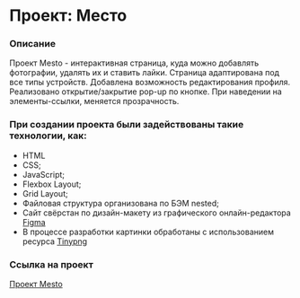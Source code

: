 # Проект: Место

### Описание

Проект Mesto - интерактивная страница, куда можно добавлять фотографии, удалять их и ставить лайки. Страница адаптирована под все типы устройств. Добавлена возможность редактирования профиля. Реализовано открытие/закрытие pop-up по кнопке. При наведении на элементы-ссылки, меняется прозрачность.

### При создании проекта были задействованы такие технологии, как:
* HTML
* CSS;
* JavaScript;
* Flexbox Layout;
* Grid Layout;
* Файловая структура организована по БЭМ nested;
* Сайт свёрстан по дизайн-макету из графического онлайн-редактора [Figma](https://www.figma.com/file/2cn9N9jSkmxD84oJik7xL7/JavaScript.-Sprint-4?node-id=0%3A1)
* В процессе разработки картинки обработаны с использованием ресурса [Tinypng](https://tinypng.com/)

### Ссылка на проект
 
[Проект Mesto](https://faizovaelmira.github.io/mesto/index.html)
